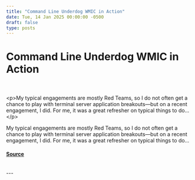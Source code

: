 ```yaml
---
title: "Command Line Underdog WMIC in Action"
date: Tue, 14 Jan 2025 00:00:00 -0500
draft: false
type: posts
---
```

# Command Line Underdog WMIC in Action

<br/>

<br/>
 &lt;p&gt;My typical engagements are mostly Red Teams, so I do not often get a chance to play with terminal server application breakouts—but on a recent engagement, I did. For me, it was a great refresher on typical things to do…&lt;/p&gt; 
<br/>
<p>My typical engagements are mostly Red Teams, so I do not often get a chance to play with terminal server application breakouts—but on a recent engagement, I did. For me, it was a great refresher on typical things to do…</p>

#### [Source](https://trustedsec.com/blog/command-line-underdog-wmic-in-action)

<br/>
---
